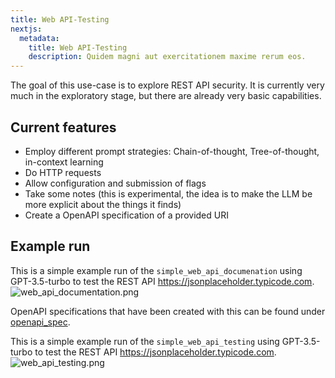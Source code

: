 ```yaml
---
title: Web API-Testing
nextjs:
  metadata:
    title: Web API-Testing
    description: Quidem magni aut exercitationem maxime rerum eos.
---
```


The goal of this use-case is to explore REST API security. It is currently very much in the exploratory stage, but there are already very basic capabilities.

## Current features

- Employ different prompt strategies: Chain-of-thought, Tree-of-thought, in-context learning
- Do HTTP requests
- Allow configuration and submission of flags
- Take some notes (this is experimental, the idea is to make the LLM be more explicit about the things it finds)
- Create a OpenAPI specification of a provided URI

## Example run
This is a simple example run of the `simple_web_api_documenation` using GPT-3.5-turbo to test the REST API https://jsonplaceholder.typicode.com.
![web_api_documentation.png](..%2F..%2F..%2F..%2FPictures%2Fweb_api_documentation.png)

OpenAPI specifications that have been created with this can be found under [openapi_spec](openapi_spec). 

This is a simple example run of the `simple_web_api_testing` using GPT-3.5-turbo to test the REST API https://jsonplaceholder.typicode.com.
![web_api_testing.png](..%2F..%2F..%2F..%2FPictures%2Fweb_api_testing.png)


